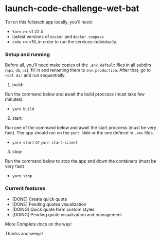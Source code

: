 # launch-code-challenge-wet-bat

To run this fullstack app locally, you'll need:
 - `Yarn` >= v1.22.5
 - lastest versions of `docker` and `docker compose`
- `node` >= v16, in order to run the services individually.

### Setup and running

Before all, you'll need make copies of the `.env.default` files in all subdirs (`api`, `db`, `ui`), fill in and renaming them to `env.production`. After that, go to `root dir` and run sequentially:

1. build:

Run the command below and await the build proccess (must take few minutes)
   - `yarn build`

2. start:

Run one of the command below and await the start proccess (must be very fast). The app should run on the `port 3000` or the one defined in `.env` files.
   - `yarn start` or `yarn start-silent`

3. stop:

Run the command below to stop the app and down the containers (must be very fast)
   - `yarn stop`


### Current features

- [DONE] Create quick quote
- [DONE] Pending quotes visualization
- [DOING] Quick quote form custom styles
- [DOING] Pending quote visualization and management

More Complete docs on the way!

Thanks and seeya!
